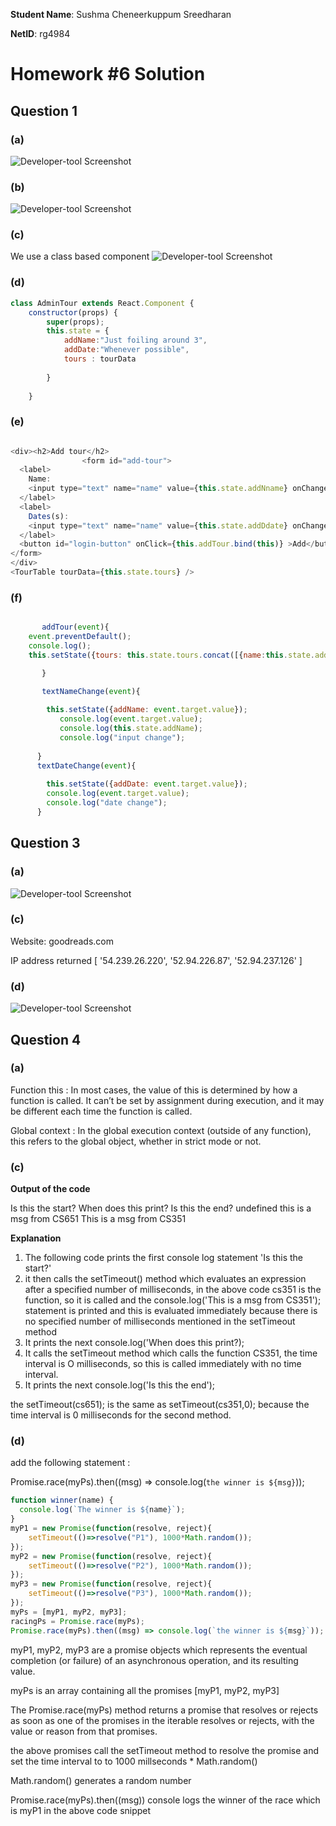 **Student Name**:  Sushma Cheneerkuppum Sreedharan

**NetID**: rg4984

# Homework #6 Solution

## Question 1 

### (a)

![Developer-tool Screenshot](images/folderStructure.png)

### (b)

![Developer-tool Screenshot](images/addTour.png)

### (c)

We use a class based component
![Developer-tool Screenshot](images/addTourFunctionality.png)

### (d)
```javascript
class AdminTour extends React.Component {
    constructor(props) {
        super(props); 
        this.state = {
            addName:"Just foiling around 3",
            addDate:"Whenever possible",   
            tours : tourData
            
        }
        
    }
```

### (e)

```javascript

<div><h2>Add tour</h2>
                <form id="add-tour">
  <label>
    Name:
    <input type="text" name="name" value={this.state.addNname} onChange={this.textNameChange.bind(this)}/>
  </label>
  <label>
    Dates(s):
    <input type="text" name="name" value={this.state.addDdate} onChange={this.textDateChange.bind(this)}/>
  </label>
  <button id="login-button" onClick={this.addTour.bind(this)} >Add</button>
</form>
</div>
<TourTable tourData={this.state.tours} />

```

### (f)

```javascript

       addTour(event){
    event.preventDefault();
    console.log();
    this.setState({tours: this.state.tours.concat([{name:this.state.addName, date:this.state.addDate}])})

       }

       textNameChange(event){
       
        this.setState({addName: event.target.value});
           console.log(event.target.value);
           console.log(this.state.addName);
           console.log("input change");
         
      }
      textDateChange(event){
     
        this.setState({addDate: event.target.value});
        console.log(event.target.value);
        console.log("date change");
      } 

```

## Question 3

### (a)

![Developer-tool Screenshot](images/networking.png)

### (c)

Website: goodreads.com

IP address returned [ '54.239.26.220', '52.94.226.87', '52.94.237.126' ]

### (d)

![Developer-tool Screenshot](images/ipAddress.png)

## Question 4

### (a)

Function this :
In most cases, the value of this is determined by how a function is called. It can’t be set by assignment during execution, and it may be different each time the function is called.

Global context :
In the global execution context (outside of any function), this refers to the global object, whether in strict mode or not.


### (c)

**Output of the code**

Is this the start?
When does this print?
Is this the end?
undefined
this is a msg from CS651
This is a msg from CS351

**Explanation**
 1. The following code prints the first console log statement 'Is this the start?'
 2. it then calls the setTimeout() method which evaluates an expression after a specified number of milliseconds, in the above code cs351 is the function, so it is called and the console.log('This is a msg from CS351'); statement is printed  and this is evaluated immediately because there is no specified number of milliseconds mentioned in the setTimeout method
 3. It prints the next console.log('When does this print?);
 4. It calls the setTimeout method which calls the function CS351, the time interval is O milliseconds, so this is called immediately with no time interval.
 5. It prints the next console.log('Is this the end');

 the setTimeout(cs651); is the same as setTimeout(cs351,0); because the time interval is 0 milliseconds for the second method. 

### (d)

add the following statement :

Promise.race(myPs).then((msg) => console.log(`the winner is ${msg}`));

```javascript
function winner(name) {
  console.log(`The winner is ${name}`);
}
myP1 = new Promise(function(resolve, reject){
    setTimeout(()=>resolve("P1"), 1000*Math.random());
});
myP2 = new Promise(function(resolve, reject){
    setTimeout(()=>resolve("P2"), 1000*Math.random());
});
myP3 = new Promise(function(resolve, reject){
    setTimeout(()=>resolve("P3"), 1000*Math.random());
});
myPs = [myP1, myP2, myP3];
racingPs = Promise.race(myPs);
Promise.race(myPs).then((msg) => console.log(`the winner is ${msg}`));
```

myP1, myP2, myP3 are a promise objects which  represents the eventual completion (or failure) of an asynchronous operation, and its resulting value.

myPs is an array containing all the promises [myP1, myP2, myP3]

The Promise.race(myPs) method returns a promise that resolves or rejects as soon as one of the promises in the iterable resolves or rejects, with the value or reason from that promises.

the above promises call the setTimeout method to resolve the promise and set the time interval to to 1000 millseconds * Math.random()

Math.random() generates a random number

Promise.race(myPs).then((msg)) console logs the winner of the race which is myP1 in the above code snippet
